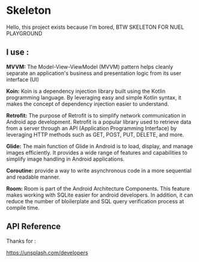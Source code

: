 
# Skeleton

Hello, this project exists because I'm bored, BTW SKELETON FOR NUEL PLAYGROUND


## I use : 

**MVVM:** The Model-View-ViewModel (MVVM) pattern helps cleanly separate an application's business and presentation logic from its user interface (UI)

**Koin:** Koin is a dependency injection library built using the Kotlin programming language. By leveraging easy and simple Kotlin syntax, it makes the concept of dependency injection easier to understand.

**Retrofit:** The purpose of Retrofit is to simplify network communication in Android app development. Retrofit is a popular library used to retrieve data from a server through an API (Application Programming Interface) by leveraging HTTP methods such as GET, POST, PUT, DELETE, and more.

**Glide:** 
The main function of Glide in Android is to load, display, and manage images efficiently. It provides a wide range of features and capabilities to simplify image handling in Android applications.

**Coroutine:**  provide a way to write asynchronous code in a more sequential and readable manner.

**Room:** Room is part of the Android Architecture Components. This feature makes working with SQLite easier for android developers. In addition, it can reduce the number of bloilerplate and SQL query verification process at compile time.



## API Reference

Thanks for :

https://unsplash.com/developers
